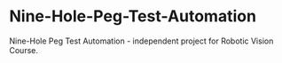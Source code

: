# Nine-Hole-Peg-Test-Automation
Nine-Hole Peg Test Automation - independent project for Robotic Vision Course.
